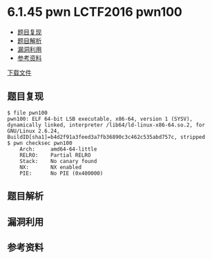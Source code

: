 # 6.1.45 pwn LCTF2016 pwn100

- [题目复现](#题目复现)
- [题目解析](#题目解析)
- [漏洞利用](#漏洞利用)
- [参考资料](#参考资料)

[下载文件](../src/writeup/6.1.45_pwn_lctf2016_pwn100)

## 题目复现

```text
$ file pwn100 
pwn100: ELF 64-bit LSB executable, x86-64, version 1 (SYSV), dynamically linked, interpreter /lib64/ld-linux-x86-64.so.2, for GNU/Linux 2.6.24, BuildID[sha1]=b4d2f91a3feed3a7fb36890c3c462c535abd757c, stripped
$ pwn checksec pwn100 
    Arch:     amd64-64-little
    RELRO:    Partial RELRO
    Stack:    No canary found
    NX:       NX enabled
    PIE:      No PIE (0x400000)
```

## 题目解析

## 漏洞利用

## 参考资料
